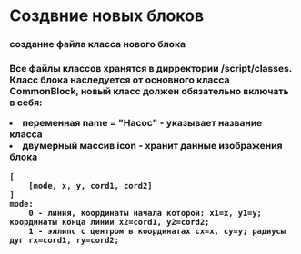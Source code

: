 <h1>Создвние новых блоков</h1>
<h3>создание файла класса нового блока<h3>
	<p>Все файлы классов хранятся в дирректории /script/classes.
	Класс блока наследуется от основного класса CommonBlock, новый класс должен обязательно включать в себя:</p>
	<li>переменная name = "Насос" - указывает название класса</li>
	<li>двумерный массив icon - хранит данные изображения блока</li>

	[
		[mode, x, y, cord1, cord2]
	]
	mode:
		0 - линия, координаты начала которой: x1=x, y1=y; координаты конца линии x2=cord1, y2=cord2;
		1 - эллипс с центром в координатах cx=x, cy=y; радиусы дуг rx=cord1, ry=cord2;


